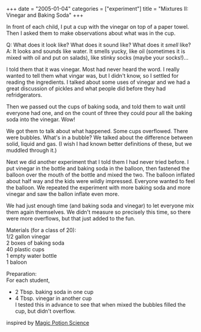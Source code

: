 +++
date = "2005-01-04"
categories = ["experiment"]
title = "Mixtures II: Vinegar and Baking Soda"
+++

In front of each child, I put a cup with the vinegar on top of a paper towel. Then I asked them to make observations about what was in the cup.

Q: What does it look like? What does it sound like? What does it *smell* like?  
A: It looks and sounds like water. It smells yucky, like oil (sometimes it is mixed with oil and put on salads), like stinky socks (maybe your socks!)...

I told them that it was vinegar. Most had never heard the word. I really wanted to tell them what vingar was, but I didn't know, so I settled for reading the ingredients. I talked about some uses of vinegar and we had a great discussion of pickles and what people did before they had refridgerators.

Then we passed out the cups of baking soda, and told them to wait until everyone had one, and on the count of three they could pour all the baking soda into the vinegar. Wow!

We got them to talk about what happened. Some cups overflowed. There were bubbles. What's in a bubble? We talked about the difference between solid, liquid and gas. (I wish I had known better definitions of these, but we muddled through it.)

Next we did another experiment that I told them I had never tried before. I put vinegar in the bottle and baking soda in the balloon, then fastened the balloon over the mouth of the bottle and mixed the two. The balloon inflated about half way and the kids were wildly impressed. Everyone wanted to feel the balloon. We repeated the experiment with more baking soda and more vinegar and saw the ballon inflate even more.

We had just enough time (and baking soda and vinegar) to let everyone mix them again themselves. We didn't measure so precisely this time, so there were more overflows, but that just added to the fun.

Materials (for a class of 20):  
1/2 gallon vinegar  
2 boxes of baking soda  
40 plastic cups  
1 empty water bottle  
1 baloon

Preparation:  
For each student,  
- 2 Tbsp. baking soda in one cup  
- 4 Tbsp. vinegar in another cup  
I tested this in advance to see that when mixed the bubbles filled the cup, but didn't overflow.

inspired by [Magic Potion Science](http://www.kidzone.ws/science/magicpotion.htm)